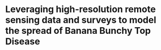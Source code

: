 # Leveraging high-resolution remote sensing data and surveys to model the spread of Banana Bunchy Top Disease


